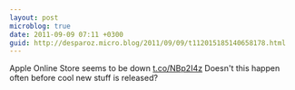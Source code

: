 ```yaml
---
layout: post
microblog: true
date: 2011-09-09 07:11 +0300
guid: http://desparoz.micro.blog/2011/09/09/t112015185140658178.html
---
```

Apple Online Store seems to be down [t.co/NBp2I4z](http://t.co/NBp2I4z) Doesn't this happen often before cool new stuff is released?

